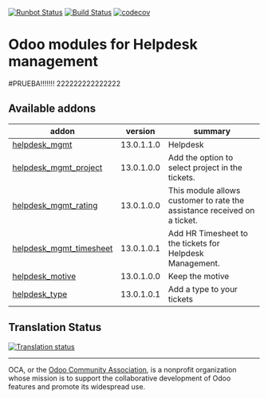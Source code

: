 [![Runbot Status](https://runbot.odoo-community.org/runbot/badge/flat/282/13.0.svg)](https://runbot.odoo-community.org/runbot/repo/github-com-oca-helpdesk-282)
[![Build Status](https://travis-ci.com/OCA/helpdesk.svg?branch=13.0)](https://travis-ci.com/OCA/helpdesk)
[![codecov](https://codecov.io/gh/OCA/helpdesk/branch/13.0/graph/badge.svg)](https://codecov.io/gh/OCA/helpdesk)

# Odoo modules for Helpdesk management

#PRUEBA!!!!!!! 222222222222222

[//]: # (addons)

Available addons
----------------
addon | version | summary
--- | --- | ---
[helpdesk_mgmt](helpdesk_mgmt/) | 13.0.1.1.0 | Helpdesk
[helpdesk_mgmt_project](helpdesk_mgmt_project/) | 13.0.1.0.0 | Add the option to select project in the tickets.
[helpdesk_mgmt_rating](helpdesk_mgmt_rating/) | 13.0.1.0.0 | This module allows customer to rate the assistance received on a ticket.
[helpdesk_mgmt_timesheet](helpdesk_mgmt_timesheet/) | 13.0.1.0.1 | Add HR Timesheet to the tickets for Helpdesk Management.
[helpdesk_motive](helpdesk_motive/) | 13.0.1.0.0 | Keep the motive
[helpdesk_type](helpdesk_type/) | 13.0.1.0.1 | Add a type to your tickets

[//]: # (end addons)

## Translation Status

[![Translation status](https://translation.odoo-community.org/widgets/helpdesk-13-0/-/multi-auto.svg)](https://translation.odoo-community.org/engage/helpdesk-13-0/?utm_source=widget)

----

OCA, or the [Odoo Community Association](http://odoo-community.org/), is a nonprofit organization whose
mission is to support the collaborative development of Odoo features and
promote its widespread use.
